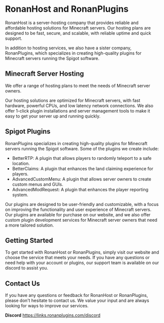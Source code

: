 # RonanHost and RonanPlugins

RonanHost is a server-hosting company that provides reliable and affordable hosting solutions for Minecraft servers. Our hosting plans are designed to be fast, secure, and scalable, with reliable uptime and quick support.

In addition to hosting services, we also have a sister company, RonanPlugins, which specializes in creating high-quality plugins for Minecraft servers running the Spigot software.

## Minecraft Server Hosting

We offer a range of hosting plans to meet the needs of Minecraft server owners.

Our hosting solutions are optimized for Minecraft servers, with fast hardware, powerful CPUs, and low latency network connections. We also offer 1-click plugin installations and server management tools to make it easy to get your server up and running quickly.

## Spigot Plugins

RonanPlugins specializes in creating high-quality plugins for Minecraft servers running the Spigot software. Some of the plugins we create include:

- BetterRTP: A plugin that allows players to randomly teleport to a safe location.
- BetterClaims: A plugin that enhances the land claiming experience for players.
- AdvancedCustomMenu: A plugin that allows server owners to create custom menus and GUIs.
- AdvancedModRequest: A plugin that enhances the player reporting system.

Our plugins are designed to be user-friendly and customizable, with a focus on improving the functionality and user experience of Minecraft servers. Our plugins are available for purchase on our website, and we also offer custom plugin development services for Minecraft server owners that need a more tailored solution.

## Getting Started

To get started with RonanHost or RonanPlugins, simply visit our website and choose the service that meets your needs. If you have any questions or need help with your account or plugins, our support team is available on our discord to assist you.

## Contact Us

If you have any questions or feedback for RonanHost or RonanPlugins, please don't hesitate to contact us. We value your input and are always looking for ways to improve our services.

**Discord**
https://links.ronanplugins.com/discord
